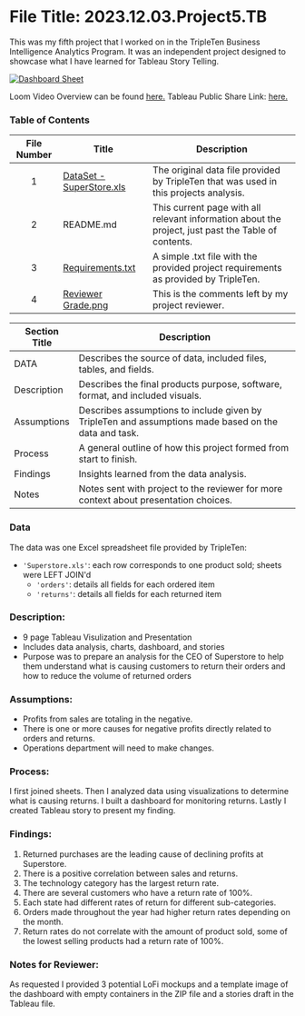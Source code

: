 # File Title: 2023.12.03.Project5.TB

This was my fifth project that I worked on in the TripleTen Business Intelligence Analytics Program. It was an independent project designed to showcase what I have learned for Tableau Story Telling.

[<img src="https://github.com/Tiffany-Bergett/Data_projects_TripleTen/blob/main/Images/Project5Pic.png" alt="Dashboard Sheet">](https://public.tableau.com/views/2023_12_03_Project5_TB/TotalSalesvsReturns?:language=en-US&:display_count=n&:origin=viz_share_link)

Loom Video Overview can be found <a href='https://www.loom.com/share/74d93fb0067c4649b51ceb65fc0f221c?sid=57e2a8a3-db62-4f12-af46-50030f1b1dd2' target=_blank><u>here</u>.</a>
Tableau Public Share Link: <a href='https://public.tableau.com/views/2023_12_03_Project5_TB/TotalSalesvsReturns?:language=en-US&:display_count=n&:origin=viz_share_link' target=_blank><u>here</u>.</a> 

### Table of Contents
| File Number | Title | Description |
| :-----------: | ----------- |----------- |
| 1 | [DataSet - SuperStore.xls](https://github.com/Tiffany-Bergett/Data_projects_TripleTen/blob/main/SuperStore%20Returns/DataSet%20-%20SuperStore.xls) | The original data file provided by TripleTen that was used in this projects analysis. |
| 2 | README.md | This current page with all relevant information about the project, just past the Table of contents. |
| 3 | [Requirements.txt](https://github.com/Tiffany-Bergett/Data_projects_TripleTen/blob/main/SuperStore%20Returns/Requirements.txt) | A simple .txt file with the provided project requirements as provided by TripleTen. |
| 4 | [Reviewer Grade.png](https://github.com/Tiffany-Bergett/Data_projects_TripleTen/blob/main/SuperStore%20Returns/Reviewer%20Grade.png) | This is the comments left by my project reviewer. |

| Section Title | Description |
| ----------- |----------- |
| DATA | Describes the source of data, included files, tables, and fields. |
| Description | Describes the final products purpose, software, format, and included visuals. |
| Assumptions | Describes assumptions to include given by TripleTen and assumptions made based on the data and task. |
| Process | A general outline of how this project formed from start to finish. |
| Findings | Insights learned from the data analysis. |
| Notes | Notes sent with project to the reviewer for more context about presentation choices. |

### Data
The data was one Excel spreadsheet file provided by TripleTen:
- `'Superstore.xls'`: each row corresponds to one product sold; sheets were LEFT JOIN'd
    - `'orders'`: details all fields for each ordered item
    - `'returns'`: details all fields for each returned item

### Description:
- 9 page Tableau Visulization and Presentation
- Includes data analysis, charts, dashboard, and stories
- Purpose was to prepare an analysis for the CEO of Superstore to help them understand what is causing customers to return their orders and how to reduce the volume of returned orders

### Assumptions:
- Profits from sales are totaling in the negative.	
- There is one or more causes for negative profits directly related to orders and returns.
- Operations department will need to make changes.

### Process:
I first joined sheets.
Then I analyzed data using visualizations to determine what is causing returns.
I built a dashboard for monitoring returns.
Lastly I created Tableau story to present my finding.

### Findings:
1. Returned purchases are the leading cause of declining profits at Superstore.
2. There is a positive correlation between sales and returns.
3. The technology category has the largest return rate.
4. There are several customers who have a return rate of 100%.
5. Each state had different rates of return for different sub-categories.
6. Orders made throughout the year had higher return rates depending on the month.
7. Return rates do not correlate with the amount of product sold, some of the lowest selling products had a return rate of 100%.

### Notes for Reviewer:
As requested I provided 3 potential LoFi mockups and a template image of the dashboard with empty containers in the ZIP file and a stories draft in the Tableau file.
